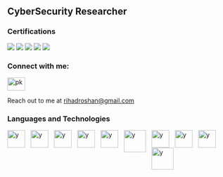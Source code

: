 ## **CyberSecurity Researcher**

### Certifications
<div>
  <img src="https://img.shields.io/badge/-Certified_Ethical_Hacker_(CEH)_EC_Council-D32F2F?style=for-the-badge&logoColor=white" />
  <img src="https://img.shields.io/badge/-Certified_AppSec_Practitioner_(CAP)_The_SecOps_Group-FF5722?style=for-the-badge&logoColor=white" />
  <img src="https://img.shields.io/badge/-Certified_Network_Security_Practitioner_(CNSP)_The_SecOps_Group-FF5722?style=for-the-badge&logoColor=white" />
  <img src="https://img.shields.io/badge/-Certified_Cyber_Security_Analyst_(C3SA)_CyberWarFare_Labs-1976D2?style=for-the-badge&logoColor=white" />
  <img src="https://img.shields.io/badge/-Certified_Ethical_Hacker_(CEH)_Cisco-1C9CD6?style=for-the-badge&logoColor=white" />
</div>


<h3 align="left">Connect with me:</h3>
<p align="left">
<a href="https://linkedin.com/in/rihadroshan" target="blank"><img align="center" src="https://raw.githubusercontent.com/rahuldkjain/github-profile-readme-generator/master/src/images/icons/Social/linked-in-alt.svg" alt="pk" height="30" width="40" /></a>
</p>

Reach out to me at [rihadroshan@gmail.com](mailto:rihadroshan@gmail.com)

### Languages and Technologies

<img align="left" alt="y" width="40px" style="padding-right:10px;" src="https://cdn.jsdelivr.net/gh/devicons/devicon/icons/c/c-original.svg"/>
<img align="left" alt="y" width="40px" style="padding-right:10px;" src="https://cdn.jsdelivr.net/gh/devicons/devicon/icons/python/python-original.svg"/>
<img align="left" alt="y" width="40px" style="padding-right:10px;" src="https://cdn.jsdelivr.net/gh/devicons/devicon/icons/javascript/javascript-original.svg"/>
<img align="left" alt="y" width="40px" style="padding-right:10px;" src="https://www.svgrepo.com/show/331760/sql-database-generic.svg"/>
<img align="left" alt="y" width="40px" style="padding-right:10px;" src="https://upload.wikimedia.org/wikipedia/commons/9/93/Amazon_Web_Services_Logo.svg"/>
<img align="left" alt="y" width="50px" style="padding-right:10px;" src="https://upload.wikimedia.org/wikipedia/commons/a/a8/Microsoft_Azure_Logo.svg"/>
<img align="left" alt="y" width="40px" style="padding-right:10px;" src="https://cdn.jsdelivr.net/gh/devicons/devicon/icons/docker/docker-original-wordmark.svg"/>
<img align="left" alt="y" width="40px" style="padding-right:10px;" src="https://www.vectorlogo.zone/logos/git-scm/git-scm-icon.svg"/>
<img align="left" alt="y" width="40px" style="padding-right:10px;" src="https://cdn.jsdelivr.net/gh/devicons/devicon/icons/linux/linux-original.svg"/>
<img align="left" alt="y" width="50px" style="padding-right:10px;" src="https://www.kali.org/images/kali-dragon-icon.svg"/>
